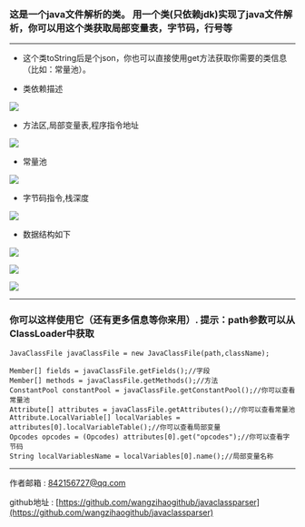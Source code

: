 ### 这是一个java文件解析的类。 用一个类(只依赖jdk)实现了java文件解析，你可以用这个类获取局部变量表，字节码，行号等

 ---

* 这个类toString后是个json，你也可以直接使用get方法获取你需要的类信息（比如：常量池）。

* 类依赖描述

![](image/类依赖描述.jpg)

* 方法区,局部变量表,程序指令地址

![](image/方法区局部变量表程序指令地址.jpg)

* 常量池

![](image/常量池.jpg)

* 字节码指令,栈深度

![](image/字节码栈深度.jpg)

* 数据结构如下

![](image/数据结构1.jpg)

![](image/数据结构2.jpg)

![](image/数据结构3.jpg)

 ---
  
### 你可以这样使用它（还有更多信息等你来用）. 提示：path参数可以从ClassLoader中获取

    JavaClassFile javaClassFile = new JavaClassFile(path,className);
    
    Member[] fields = javaClassFile.getFields();//字段
    Member[] methods = javaClassFile.getMethods();//方法
    ConstantPool constantPool = javaClassFile.getConstantPool();//你可以查看常量池
    Attribute[] attributes = javaClassFile.getAttributes();//你可以查看常量池
    Attribute.LocalVariable[] localVariables = attributes[0].localVariableTable();//你可以查看局部变量
    Opcodes opcodes = (Opcodes) attributes[0].get("opcodes");//你可以查看字节码
    String localVariablesName = localVariables[0].name();//局部变量名称

 ---
 
作者邮箱 : 842156727@qq.com

github地址 : [https://github.com/wangzihaogithub/javaclassparser](https://github.com/wangzihaogithub/javaclassparser)
